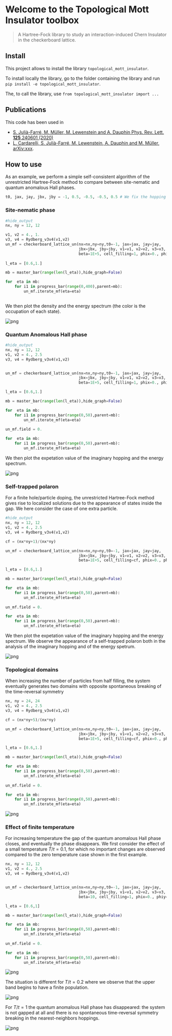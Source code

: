 # Welcome to the Topological Mott Insulator toolbox
> A Hartree-Fock library to study an interaction-induced Chern Insulator in the checkerboard lattice. <br>


## Install



This project allows to install the library `topological_mott_insulator`.

To install locally the library, go to the folder containing the library and run `pip install -e topological_mott_insulator`.

The, to call the library, use `from topological_mott_insulator import ...`

## Publications
This code has been used in 
- [S. Julià-Farré, M. Müller, M. Lewenstein and A. Dauphin Phys. Rev. Lett. **125**,240601 (2020)](https://doi.org/10.1103/PhysRevLett.125.240601)
- [L. Cardarelli, S. Julià-Farré, M. Lewenstein, A. Dauphin and M. Müller, arXiv:xxx]().

## How to use

As an example, we perform a simple self-consistent algorithm of the unrestricted Hartree-Fock method to compare between site-nematic and quantum anomalous Hall phases.

```python
t0, jax, jay, jbx, jby = -1, 0.5, -0.5, -0.5, 0.5 # We fix the hopping parameters of the Hamiltonian
```

### Site-nematic phase

```python
#hide_output
nx, ny = 12, 12

v1, v2 = 4., 1.
v3, v4 = Rydberg_v3v4(v1,v2)
un_mf = checkerboard_lattice_un(nx=nx,ny=ny,t0=-1, jax=jax, jay=jay, 
		                        jbx=jbx, jby=jby, v1=v1, v2=v2, v3=v3, v4=v4,
		                        beta=1E+5, cell_filling=1, phix=0., phiy=0., cylinder=False, field=0.*1j, induce='nothing', border=False)
    
l_eta = [0.6,1.]

mb = master_bar(range(len(l_eta)),hide_graph=False)

for  eta in mb:
    for i1 in progress_bar(range(0,400),parent=mb):
        un_mf.iterate_mf(eta=eta)
    
```

We then plot the density and the energy spectrum (the color is the occupation of each state).


![png](docs/images/output_9_0.png)


### Quantum Anomalous Hall phase

```python
#hide_output
nx, ny = 12, 12
v1, v2 = 4., 2.5
v3, v4 = Rydberg_v3v4(v1,v2)


un_mf = checkerboard_lattice_un(nx=nx,ny=ny,t0=-1, jax=jax, jay=jay, 
		                        jbx=jbx, jby=jby, v1=v1, v2=v2, v3=v3, v4=v4,
		                        beta=1E+5, cell_filling=1, phix=0., phiy=0., cylinder=False, field=0.1*1j, induce='nothing', border=False)

l_eta = [0.6,1.]

mb = master_bar(range(len(l_eta)),hide_graph=False)

for  eta in mb:
    for i1 in progress_bar(range(0,50),parent=mb):
        un_mf.iterate_mf(eta=eta)
    
un_mf.field = 0.

for  eta in mb:
    for i1 in progress_bar(range(0,50),parent=mb):
        un_mf.iterate_mf(eta=eta)
```

We then plot the expetation value of the imaginary hopping and the energy spectrum. 


![png](docs/images/output_13_0.png)


### Self-trapped polaron

For a finite hole/particle doping, the unrestricted Hartree-Fock method gives rise to localized solutions due to the appearance of states inside the gap. We here consider the case of one extra particle.

```python
#hide_output
nx, ny = 12, 12
v1, v2 = 4., 2.5
v3, v4 = Rydberg_v3v4(v1,v2)

cf = (nx*ny+1)/(nx*ny)

un_mf = checkerboard_lattice_un(nx=nx,ny=ny,t0=-1, jax=jax, jay=jay, 
		                        jbx=jbx, jby=jby, v1=v1, v2=v2, v3=v3, v4=v4,
		                        beta=1E+5, cell_filling=cf, phix=0., phiy=0., cylinder=False, field=0.1*1j, induce='nothing', border=False)

l_eta = [0.6,1.]

mb = master_bar(range(len(l_eta)),hide_graph=False)

for  eta in mb:
    for i1 in progress_bar(range(0,50),parent=mb):
        un_mf.iterate_mf(eta=eta)
    
un_mf.field = 0.

for  eta in mb:
    for i1 in progress_bar(range(0,50),parent=mb):
        un_mf.iterate_mf(eta=eta)

```

We then plot the expetation value of the imaginary hopping and the energy spectrum. We observe the appearance of a self-trapped polaron both in the analysis of the imaginary hopping and of the energy spetrum.


![png](docs/images/output_18_0.png)


### Topological domains

When increasing the number of particles from half filling, the system eventually generates two domains with opposite spontaneous breaking of the time-reversal symmetry

```python
nx, ny = 24, 24
v1, v2 = 4., 2.5
v3, v4 = Rydberg_v3v4(v1,v2)

cf = (nx*ny+5)/(nx*ny)

un_mf = checkerboard_lattice_un(nx=nx,ny=ny,t0=-1, jax=jax, jay=jay, 
		                        jbx=jbx, jby=jby, v1=v1, v2=v2, v3=v3, v4=v4,
		                        beta=1E+5, cell_filling=cf, phix=0., phiy=0., cylinder=False, field=0.*1j, induce='nothing', border=False)

l_eta = [0.6,1.]

mb = master_bar(range(len(l_eta)),hide_graph=False)

for  eta in mb:
    for i1 in progress_bar(range(0,50),parent=mb):
        un_mf.iterate_mf(eta=eta)
    
un_mf.field = 0.

for  eta in mb:
    for i1 in progress_bar(range(0,50),parent=mb):
        un_mf.iterate_mf(eta=eta)
```










![png](docs/images/output_22_0.png)


### Effect of finite temperature 

For increasing temperature the gap of the quantum anomalous Hall phase closes, and eventually the phase disappears. We first consider the effect of a small temperature $T/t=0.1$, for which no important changes are observed compared to the zero temperature case shown in the first example.

```python
nx, ny = 12, 12
v1, v2 = 4., 2.5
v3, v4 = Rydberg_v3v4(v1,v2)


un_mf = checkerboard_lattice_un(nx=nx,ny=ny,t0=-1, jax=jax, jay=jay, 
		                        jbx=jbx, jby=jby, v1=v1, v2=v2, v3=v3, v4=v4,
		                        beta=10, cell_filling=1, phix=0., phiy=0., cylinder=False, field=0.1*1j, induce='nothing', border=False)

l_eta = [0.6,1]

mb = master_bar(range(len(l_eta)),hide_graph=False)

for  eta in mb:
    for i1 in progress_bar(range(0,50),parent=mb):
        un_mf.iterate_mf(eta=eta)
    
un_mf.field = 0.

for  eta in mb:
    for i1 in progress_bar(range(0,50),parent=mb):
        un_mf.iterate_mf(eta=eta)
```










![png](docs/images/output_26_0.png)


The situation is different for $T/t=0.2$ where we observe that the upper band begins to have a finite population.










![png](docs/images/output_28_2.png)


For $T/t=1$ the quantum anomalous Hall phase has disappeared: the system is not gapped at all and there is no spontaneous time-reversal symmetry breaking in the nearest-neighbors hoppings.










![png](docs/images/output_30_2.png)

